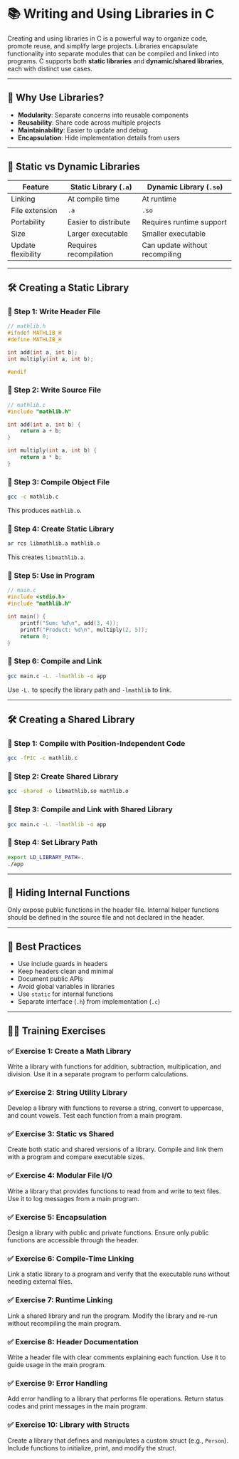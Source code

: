 # 📚 Writing and Using Libraries in C

Creating and using libraries in C is a powerful way to organize code, promote reuse, and simplify large projects. Libraries encapsulate functionality into separate modules that can be compiled and linked into programs. C supports both **static libraries** and **dynamic/shared libraries**, each with distinct use cases.

---

## 🧱 Why Use Libraries?

- **Modularity**: Separate concerns into reusable components
- **Reusability**: Share code across multiple projects
- **Maintainability**: Easier to update and debug
- **Encapsulation**: Hide implementation details from users

---

## 🔹 Static vs Dynamic Libraries

| Feature             | Static Library (`.a`)       | Dynamic Library (`.so`)         |
|---------------------|-----------------------------|----------------------------------|
| Linking             | At compile time              | At runtime                       |
| File extension      | `.a`                         | `.so`                            |
| Portability         | Easier to distribute         | Requires runtime support         |
| Size                | Larger executable            | Smaller executable               |
| Update flexibility  | Requires recompilation       | Can update without recompiling   |

---

## 🛠️ Creating a Static Library

### 🔸 Step 1: Write Header File

```c
// mathlib.h
#ifndef MATHLIB_H
#define MATHLIB_H

int add(int a, int b);
int multiply(int a, int b);

#endif
```

### 🔸 Step 2: Write Source File

```c
// mathlib.c
#include "mathlib.h"

int add(int a, int b) {
    return a + b;
}

int multiply(int a, int b) {
    return a * b;
}
```

### 🔸 Step 3: Compile Object File

```bash
gcc -c mathlib.c
```

This produces `mathlib.o`.

### 🔸 Step 4: Create Static Library

```bash
ar rcs libmathlib.a mathlib.o
```

This creates `libmathlib.a`.

### 🔸 Step 5: Use in Program

```c
// main.c
#include <stdio.h>
#include "mathlib.h"

int main() {
    printf("Sum: %d\n", add(3, 4));
    printf("Product: %d\n", multiply(2, 5));
    return 0;
}
```

### 🔸 Step 6: Compile and Link

```bash
gcc main.c -L. -lmathlib -o app
```

Use `-L.` to specify the library path and `-lmathlib` to link.

---

## 🛠️ Creating a Shared Library

### 🔸 Step 1: Compile with Position-Independent Code

```bash
gcc -fPIC -c mathlib.c
```

### 🔸 Step 2: Create Shared Library

```bash
gcc -shared -o libmathlib.so mathlib.o
```

### 🔸 Step 3: Compile and Link with Shared Library

```bash
gcc main.c -L. -lmathlib -o app
```

### 🔸 Step 4: Set Library Path

```bash
export LD_LIBRARY_PATH=.
./app
```

---

## 🔐 Hiding Internal Functions

Only expose public functions in the header file. Internal helper functions should be defined in the source file and not declared in the header.

---

## 🧠 Best Practices

- Use include guards in headers
- Keep headers clean and minimal
- Document public APIs
- Avoid global variables in libraries
- Use `static` for internal functions
- Separate interface (`.h`) from implementation (`.c`)

---

## 🧑‍💻 Training Exercises

### ✅ Exercise 1: Create a Math Library  
Write a library with functions for addition, subtraction, multiplication, and division. Use it in a separate program to perform calculations.

### ✅ Exercise 2: String Utility Library  
Develop a library with functions to reverse a string, convert to uppercase, and count vowels. Test each function from a main program.

### ✅ Exercise 3: Static vs Shared  
Create both static and shared versions of a library. Compile and link them with a program and compare executable sizes.

### ✅ Exercise 4: Modular File I/O  
Write a library that provides functions to read from and write to text files. Use it to log messages from a main program.

### ✅ Exercise 5: Encapsulation  
Design a library with public and private functions. Ensure only public functions are accessible through the header.

### ✅ Exercise 6: Compile-Time Linking  
Link a static library to a program and verify that the executable runs without needing external files.

### ✅ Exercise 7: Runtime Linking  
Link a shared library and run the program. Modify the library and re-run without recompiling the main program.

### ✅ Exercise 8: Header Documentation  
Write a header file with clear comments explaining each function. Use it to guide usage in the main program.

### ✅ Exercise 9: Error Handling  
Add error handling to a library that performs file operations. Return status codes and print messages in the main program.

### ✅ Exercise 10: Library with Structs  
Create a library that defines and manipulates a custom struct (e.g., `Person`). Include functions to initialize, print, and modify the struct.
